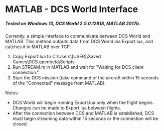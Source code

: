 # MATLAB - DCS World Interface

##### Tested on Windows 10, DCS World 2.5.0.12818, MATLAB 2017b.

Currently, a simple interface to communicate between DCS World and MATLAB. This method outputs data from DCS World via Export.lua, and catches it in MATLAB over TCP. 

  1. Copy Export.lua to C:\Users\\[USER]\Saved Games\DCS.openbeta\Scripts
  2. Run STREAM.m in MATLAB and wait for "Waiting for DCS client connection."
  3. Start the DCS mission (take command of the aircraft within 15 seconds of the "Connected" message from MATLAB). 

Notes:
- DCS World will begin running Export.lua only when the flight begins. Changes can be made to Export.lua between flights.
- After the connection between DCS and MATLAB is established, DCS must begin streaming data within 15 seconds or the connection will be closed.
